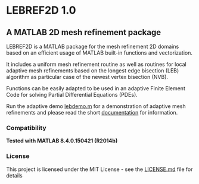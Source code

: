 # LEBREF2D 1.0

## A MATLAB 2D mesh refinement package

LEBREF2D is a MATLAB package for the mesh refinement 2D domains based on an efficient usage of MATLAB built-in functions and vectorization. 

It includes a uniform mesh refinement routine as well as routines for local adaptive mesh refinements based on the longest edge bisection (LEB) algorithm as particular case of the newest vertex bisection (NVB). 

Functions can be easily adapted to be used in an adaptive Finite Element Code for solving Partial Differential Equations (PDEs).

Run the adaptive demo [lebdemo.m](lebref2d/lebdemo.m) for a demonstration of adaptive mesh refinements and please read the short [documentation](doc.pdf) for information.

### Compatibility 

**Tested with MATLAB 8.4.0.150421 (R2014b)**

### License

This project is licensed under the MIT License - see the [LICENSE.md](LICENSE.md) file for details
